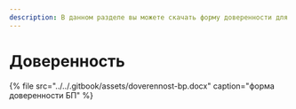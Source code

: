 ```yaml
---
description: В данном разделе вы можете скачать форму доверенности для работы в секторе БП
---
```


# Доверенность

{% file src="../../.gitbook/assets/doverennost-bp.docx" caption="форма доверенности БП" %}

